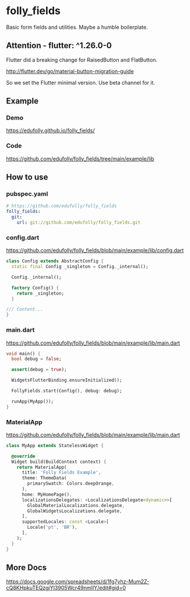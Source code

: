# folly_fields

Basic form fields and utilities. Maybe a humble boilerplate.

## Attention - flutter: ^1.26.0-0

Flutter did a breaking change for RaisedButton and FlatButton.

http://flutter.dev/go/material-button-migration-guide

So we set the Flutter minimal version. Use beta channel for it.

## Example

### Demo
https://edufolly.github.io/folly_fields/

### Code
https://github.com/edufolly/folly_fields/tree/main/example/lib

## How to use

### pubspec.yaml

``` yaml
# https://github.com/edufolly/folly_fields
folly_fields:
  git:
    url: git://github.com/edufolly/folly_fields.git
```

### config.dart
https://github.com/edufolly/folly_fields/blob/main/example/lib/config.dart
```dart
class Config extends AbstractConfig {
  static final Config _singleton = Config._internal();

  Config._internal();

  factory Config() {
    return _singleton;
  }

/// Content...
}
```

### main.dart
https://github.com/edufolly/folly_fields/blob/main/example/lib/main.dart
```dart
void main() {
  bool debug = false;

  assert(debug = true);

  WidgetsFlutterBinding.ensureInitialized();

  FollyFields.start(Config(), debug: debug);

  runApp(MyApp());
}
```

### MaterialApp
https://github.com/edufolly/folly_fields/blob/main/example/lib/main.dart
```dart
class MyApp extends StatelessWidget {

  @override
  Widget build(BuildContext context) {
    return MaterialApp(
      title: 'Folly Fields Example',
      theme: ThemeData(
        primarySwatch: Colors.deepOrange,
      ),
      home: MyHomePage(),
      localizationsDelegates: <LocalizationsDelegate<dynamic>>[
        GlobalMaterialLocalizations.delegate,
        GlobalWidgetsLocalizations.delegate,
      ],
      supportedLocales: const <Locale>[
        Locale('pt', 'BR'),
      ],
    );
  }
}
```

## More Docs

https://docs.google.com/spreadsheets/d/1fg7yhz-Mum2Z-cQ8KHpkuTEQzgjYI3905Wcr49nmIIY/edit#gid=0